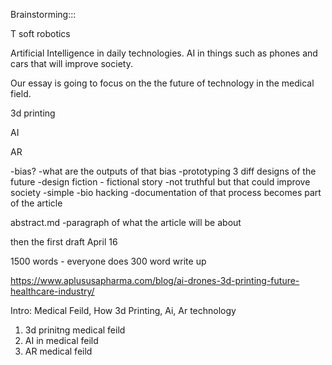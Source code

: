 Brainstorming:::

T
soft robotics 

Artificial Intelligence in daily technologies. AI in things such as phones and cars that will improve society.  

Our essay is going to focus on the the future of technology in the medical field.  

  3d printing
  
 AI
 
 AR

-bias?
-what are the outputs of that bias
-prototyping 3 diff designs of the future 
-design fiction - fictional story 
-not truthful but that could improve society 
-simple
-bio hacking
-documentation of that process becomes part of the article 

abstract.md
-paragraph of what the article will be about 

then the first draft April 16

1500 words - everyone does 300 word write up





https://www.aplususapharma.com/blog/ai-drones-3d-printing-future-healthcare-industry/

Intro: Medical Feild, How 3d Printing, Ai, Ar technology
1. 3d prinitng medical feild
2. AI in medical feild
3. AR medical feild
